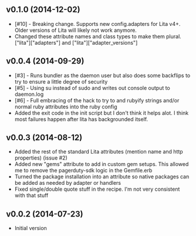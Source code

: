 v0.1.0 (2014-12-02)
-------------------
- [#10] - Breaking change.  Supports new config.adapters for Lita v4+.  Older versions of Lita will likely not work anymore.
- Changed these attribute names and class types to make them plural.  ["lita"]["adapters"] and ["lita"]["adapter_versions"]

v0.0.4 (2014-09-29)
-------------------
- [#3] - Runs bundler as the daemon user but also does some backflips to try to ensure a little degree of security
- [#5] - Using su instead of sudo and writes out console output to daemon.log
- [#6] - Full embracing of the hack to try to and rubyify strings and/or normal ruby attributes into the ruby config
- Added the exit code in the init script but I don't think it helps alot. I think most failures happen after lita has backgrounded itself.

v0.0.3 (2014-08-12)
-------------------
- Added the rest of the standard Lita attributes (mention name and http properties) (issue #2)
- Added new "gems" attribute to add in custom gem setups. This allowed me to remove the pagerduty-sdk logic in the Gemfile.erb
- Turned the package installation into an attribute so native packages can be added as needed by adapter or handlers
- Fixed single/double quote stuff in the recipe. I'm not very consistent with that stuff

v0.0.2 (2014-07-23)
-------------------
- Initial version
